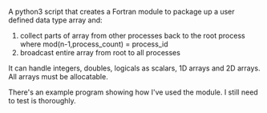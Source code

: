 A python3 script that creates a Fortran module to package up a user defined data type array and:

1. collect parts of array from other processes back to the root process where mod(n-1,process_count) = process_id
2. broadcast entire array from root to all processes

It can handle integers, doubles, logicals as scalars, 1D arrays and 2D arrays.  All arrays must be allocatable.




There's an example program showing how I've used the module.  I still need to test is thoroughly.
